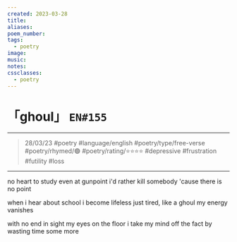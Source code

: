 ```yaml
---
created: 2023-03-28
title:
aliases:
poem_number:
tags:
  - poetry
image:
music:
notes:
cssclasses:
  - poetry
---
```

# 「ghoul」 `EN#155`

---

> 28/03/23
> #poetry 
> #language/english 
> #poetry/type/free-verse 
> #poetry/rhymed/🟢 
> #poetry/rating/⭐⭐⭐⭐ 
> #depressive #frustration #futility #loss 

---

no heart to study
even at gunpoint
i'd rather kill somebody
'cause there is no point

when i hear about school
i become lifeless
just tired, like a ghoul
my energy vanishes 

with no end in sight
my eyes on the floor
i take my mind off the fact
by wasting time some more 